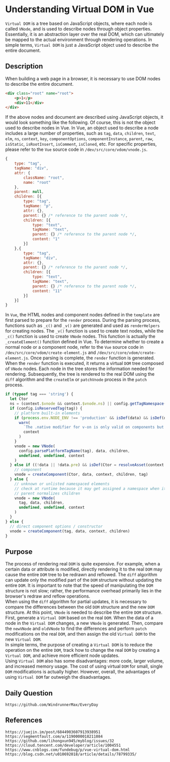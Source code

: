 # Understanding Virtual DOM in Vue
`Virtual DOM` is a tree based on JavaScript objects, where each node is called `VNode`, and is used to describe nodes through object properties. Essentially, it is an abstraction layer over the real DOM, which can ultimately be mapped to the actual environment through rendering operations. In simple terms, `Virtual DOM` is just a JavaScript object used to describe the entire document.

## Description
When building a web page in a browser, it is necessary to use DOM nodes to describe the entire document.

```html
<div class="root" name="root">
    <p>1</p>
    <div>11</div>
</div>
```

If the above nodes and document are described using JavaScript objects, it would look something like the following. Of course, this is not the object used to describe nodes in Vue. In Vue, an object used to describe a node includes a large number of properties, such as `tag`, `data`, `children`, `text`, `elm`, `ns`, `context`, `key`, `componentOptions`, `componentInstance`, `parent`, `raw`, `isStatic`, `isRootInsert`, `isComment`, `isCloned`, etc. For specific properties, please refer to the `Vue` source code in `/dev/src/core/vdom/vnode.js`.

```javascript
{
    type: "tag",
    tagName: "div",
    attr: {
        className: "root",
        name: "root"
    },
    parent: null,
    children: [{
        type: "tag",
        tagName: "p",
        attr: {},
        parent: {} /* reference to the parent node */, 
        children: [{
            type: "text",
            tagName: "text",
            parent: {} /* reference to the parent node */, 
            content: "1"
        }]
    },{
        type: "tag",
        tagName: "div",
        attr: {},
        parent: {} /* reference to the parent node */, 
        children: [{
            type: "text",
            tagName: "text",
            parent: {} /* reference to the parent node */, 
            content: "11"
        }]
    }]
}
```

In `Vue`, the HTML nodes and component nodes defined in the `template` are first parsed to prepare for the `render` process. During the parsing process, functions such as `_c()` and `_v()` are generated and used as `renderHelpers` for creating nodes. The `_v()` function is used to create text nodes, while the `_c()` function is used to create `VNode` nodes. This function is actually the `_createElement()` function defined in Vue. To determine whether to create a normal node or a component node, refer to the `Vue` source code in `/dev/src/core/vdom/create-element.js` and `/dev/src/core/vdom/create-element.js`. Once parsing is complete, the `render` function is generated. When the `render` function is executed, it returns a virtual `DOM` tree composed of `VNode` nodes. Each node in the tree stores the information needed for rendering. Subsequently, the tree is rendered to the real DOM using the `diff` algorithm and the `createElm` or `patchVnode` process in the `patch` process.

```javascript
if (typeof tag === 'string') {
  let Ctor
  ns = (context.$vnode && context.$vnode.ns) || config.getTagNamespace(tag)
  if (config.isReservedTag(tag)) {
    // platform built-in elements
    if (process.env.NODE_ENV !== 'production' && isDef(data) && isDef(data.nativeOn)) {
      warn(
        `The .native modifier for v-on is only valid on components but it was used on <${tag}>.`,
        context
      )
    }
    vnode = new VNode(
      config.parsePlatformTagName(tag), data, children,
      undefined, undefined, context
    )
  } else if ((!data || !data.pre) && isDef(Ctor = resolveAsset(context.$options, 'components', tag))) {
    // component
    vnode = createComponent(Ctor, data, context, children, tag)
  } else {
    // unknown or unlisted namespaced elements
    // check at runtime because it may get assigned a namespace when its
    // parent normalizes children
    vnode = new VNode(
      tag, data, children,
      undefined, undefined, context
    )
  }
} else {
  // direct component options / constructor
  vnode = createComponent(tag, data, context, children)
}
```

## Purpose
The process of rendering real `DOM` is quite expensive. For example, when a certain data or attribute is modified, directly rendering it to the real `DOM` may cause the entire `DOM` tree to be redrawn and reflowed. The `diff` algorithm can update only the modified part of the `DOM` structure without updating the entire `DOM`. It is important to note that the speed of manipulating the `DOM` structure is not slow; rather, the performance overhead primarily lies in the browser's redraw and reflow operations.  
When using the `diff` algorithm for partial updates, it is necessary to compare the differences between the old `DOM` structure and the new `DOM` structure. At this point, `VNode` is needed to describe the entire `DOM` structure. First, generate a `Virtual DOM` based on the real `DOM`. When the data of a node in the `Virtual DOM` changes, a new `VNode` is generated. Then, compare the `newVNode` and `oldVNode` to find the differences and perform `patch` modifications on the real `DOM`, and then assign the old `Virtual DOM` to the new `Virtual DOM`.  
In simple terms, the purpose of creating a `Virtual DOM` is to reduce the operation on the entire `DOM`, track how to change the real `DOM` by creating a `Virtual DOM`, and achieve more efficient node updates.  
Using `Virtual DOM` also has some disadvantages: more code, larger volume, and increased memory usage. The cost of using virtual `DOM` for small, single `DOM` modifications is actually higher. However, overall, the advantages of using `Virtual DOM` far outweigh the disadvantages.

## Daily Question
```
https://github.com/WindrunnerMax/EveryDay
```

## References
```
https://juejin.im/post/6844903607913938951
https://segmentfault.com/a/1190000018211084
https://github.com/lihongxun945/myblog/issues/32
https://cloud.tencent.com/developer/article/1004551
https://www.cnblogs.com/fundebug/p/vue-virtual-dom.html
https://blog.csdn.net/u010692018/article/details/78799335/
```